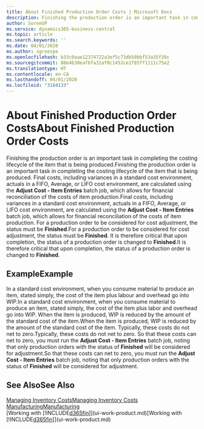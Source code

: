 ```yaml
---
title: About Finished Production Order Costs | Microsoft Docs
description: Finishing the production order is an important task in completing the costing lifecycle of the item that is being produced. Final costs, including variances in a standard cost environment, actuals in a FIFO, Average, or LIFO cost environment, are calculated using the Adjust Cost - Item Entries batch job.
author: SorenGP
ms.service: dynamics365-business-central
ms.topic: article
ms.search.keywords: ''
ms.date: 04/01/2020
ms.author: sgroespe
ms.openlocfilehash: b33c0aae12374722a3ef5c73db50bbf53a35f39c
ms.sourcegitcommit: 88e4b30eaf6fa32af0c1452ce2f85ff1111c75e2
ms.translationtype: HT
ms.contentlocale: en-CA
ms.lasthandoff: 04/01/2020
ms.locfileid: "3184133"
---
```

# <a name="about-finished-production-order-costs"></a><span data-ttu-id="d768c-104">About Finished Production Order Costs</span><span class="sxs-lookup"><span data-stu-id="d768c-104">About Finished Production Order Costs</span></span>
<span data-ttu-id="d768c-105">Finishing the production order is an important task in completing the costing lifecycle of the item that is being produced.</span><span class="sxs-lookup"><span data-stu-id="d768c-105">Finishing the production order is an important task in completing the costing lifecycle of the item that is being produced.</span></span> <span data-ttu-id="d768c-106">Final costs, including variances in a standard cost environment, actuals in a FIFO, Average, or LIFO cost environment, are calculated using the **Adjust Cost - Item Entries** batch job, which allows for financial reconciliation of the costs of item production.</span><span class="sxs-lookup"><span data-stu-id="d768c-106">Final costs, including variances in a standard cost environment, actuals in a FIFO, Average, or LIFO cost environment, are calculated using the **Adjust Cost - Item Entries** batch job, which allows for financial reconciliation of the costs of item production.</span></span> <span data-ttu-id="d768c-107">For a production order to be considered for cost adjustment, the status must be **Finished**.</span><span class="sxs-lookup"><span data-stu-id="d768c-107">For a production order to be considered for cost adjustment, the status must be **Finished**.</span></span> <span data-ttu-id="d768c-108">It is therefore critical that upon completion, the status of a production order is changed to **Finished**.</span><span class="sxs-lookup"><span data-stu-id="d768c-108">It is therefore critical that upon completion, the status of a production order is changed to **Finished**.</span></span>  

## <a name="example"></a><span data-ttu-id="d768c-109">Example</span><span class="sxs-lookup"><span data-stu-id="d768c-109">Example</span></span>  
 <span data-ttu-id="d768c-110">In a standard cost environment, when you consume material to produce an item, stated simply, the cost of the item plus labour and overhead go into WIP.</span><span class="sxs-lookup"><span data-stu-id="d768c-110">In a standard cost environment, when you consume material to produce an item, stated simply, the cost of the item plus labor and overhead go into WIP.</span></span> <span data-ttu-id="d768c-111">When the item is produced, WIP is reduced by the amount of the standard cost of the item.</span><span class="sxs-lookup"><span data-stu-id="d768c-111">When the item is produced, WIP is reduced by the amount of the standard cost of the item.</span></span> <span data-ttu-id="d768c-112">Typically, these costs do not net to zero.</span><span class="sxs-lookup"><span data-stu-id="d768c-112">Typically, these costs do not net to zero.</span></span> <span data-ttu-id="d768c-113">So that these costs can net to zero, you must run the **Adjust Cost - Item Entries** batch job, noting that only production orders with the status of **Finished** will be considered for adjustment.</span><span class="sxs-lookup"><span data-stu-id="d768c-113">So that these costs can net to zero, you must run the **Adjust Cost - Item Entries** batch job, noting that only production orders with the status of **Finished** will be considered for adjustment.</span></span>  

## <a name="see-also"></a><span data-ttu-id="d768c-114">See Also</span><span class="sxs-lookup"><span data-stu-id="d768c-114">See Also</span></span>  
[<span data-ttu-id="d768c-115">Managing Inventory Costs</span><span class="sxs-lookup"><span data-stu-id="d768c-115">Managing Inventory Costs</span></span>](finance-manage-inventory-costs.md)  
[<span data-ttu-id="d768c-116">Manufacturing</span><span class="sxs-lookup"><span data-stu-id="d768c-116">Manufacturing</span></span>](production-manage-manufacturing.md)  
<span data-ttu-id="d768c-117">[Working with [!INCLUDE[d365fin](includes/d365fin_md.md)]](ui-work-product.md)</span><span class="sxs-lookup"><span data-stu-id="d768c-117">[Working with [!INCLUDE[d365fin](includes/d365fin_md.md)]](ui-work-product.md)</span></span>
